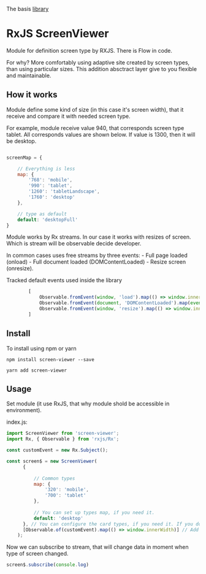 The basis [library](https://github.com/RGRU/ScreenViewer)

# RxJS ScreenViewer
Module for definition screen type by RXJS. There is Flow in code.

For why? More comfortably using adaptive site created by screen types, than using particular sizes. This addition absctract layer give to you flexible and maintainable.

## How it works
Module define some kind of size (in this case it's screen width), that it receive and compare it with needed screen type.

For example, module receive value 940, that corresponds screen type tablet. All corresponds values are shown below. If value is 1300, then it will be desktop.

```js

screenMap = {

    // Everything is less
    map: {
        '768': 'mobile',
        '990': 'tablet',
        '1260': 'tabletLandscape',
        '1760': 'desktop'
    },

    // type as default
    default: 'desktopFull'
}
```

Module works by Rx streams. In our case it works with resizes of screen. Which is stream will be observable decide developer.

In common cases uses free streams by three events:
    - Full page loaded (onload)
    - Full document loaded (DOMContentLoaded)
    - Resize screen (onresize).
    
Tracked default events used inside the library
```js
        [
            Observable.fromEvent(window, 'load').map(() => window.innerWidth),
            Observable.fromEvent(document, 'DOMContentLoaded').map(event => event.target.innerWidth),
            Observable.fromEvent(window, 'resize').map(() => window.innerWidth),
        ]
```

## Install
    
To install using npm or yarn
```npm
npm install screen-viewer --save
    
yarn add screen-viewer
```


## Usage
Set module (it use RxJS, that why module shold be accessible in environment).

index.js:

```js
import ScreenViewer from 'screen-viewer';
import Rx, { Observable } from 'rxjs/Rx';

const customEvent = new Rx.Subject();

const screen$ = new ScreenViewer(
      {
      
          // Common types
          map: {
              '320': 'mobile',
              '700': 'tablet'
          },
      
          // You can set up types map, if you need it. 
          default: 'desktop'
      }, // You can configure the card types, if you need it. If you do not want to put null
      [Observable.of(customEvent).map(() => window.innerWidth)] // Add a custom event. If you do not need to specify
    );

```

Now we can subscribe to stream, that will change data in moment when type of screen changed.

```js
screen$.subscribe(console.log)
```